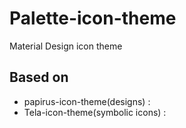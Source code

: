 # Palette-icon-theme
Material Design icon theme

## Based on

* papirus-icon-theme(designs) : 
* Tela-icon-theme(symbolic icons) : 


